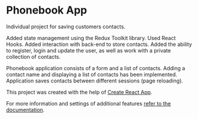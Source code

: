 # Phonebook App

Individual project for saving customers contacts.

Added state management using the Redux Toolkit library.
Used React Hooks.
Added interaction with back-end to store contacts.
Added the ability to register, login and update the user, as well as work with a private collection of contacts.

Phonebook application consists of a form and a list of contacts. Adding a
contact name and displaying a list of contacts has been implemented. Application
saves contacts between different sessions (page reloading).

This project was created with the help of
[Create React App](https://github.com/facebook/create-react-app).

For more information and settings of additional features
[refer to the documentation](https://facebook.github.io/create-react-app/docs/getting-started).
